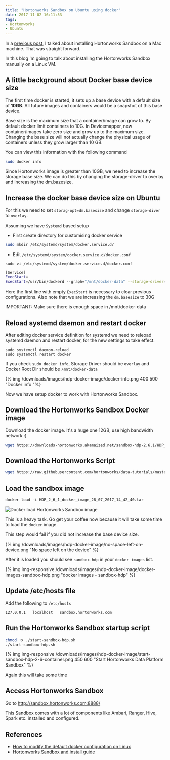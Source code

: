```yaml
---
title: "Hortonworks Sandbox on Ubuntu using docker"
date: 2017-11-02 16:11:53
tags:
- Hortonworks
- Ubuntu
---
```


In a [previous post][3], I talked about installing Hortonworks Sandbox on a Mac machine. That was straight forward.

In this blog 'm going to talk about installing the Hortonworks Sandbox manually on a Linux VM.

## A little background about Docker base device size ##

The first time docker is started, it sets up a base device with a default size of **10GB**. All future images and containers would be a snapshot of this base device.

Base size is the maximum size that a container/image can grow to. By default docker limit containers to 10G. In Devicemapper, new container/images take zero size and grow up to the maximum size. Changing the base size will not actually change the physical usage of containers unless they grow larger than 10 GB.

You can view this information with the following command

``` sh
sudo docker info
```

Since Hortonworks image is greater than 10GB, we need to increase the storage base size. We can do this by changing the storage-driver to overlay and increasing the dm.bazesize.

## Increase the docker base device size on Ubuntu ##

For this we need to set `storag-opt=dm.basesize` and change `storage-diver` to `overlay`.

Assuming we have `Systemd` based setup

* First create directory for customising docker service

``` sh Make systemd directory for customising docker
sudo mkdir /etc/systemd/system/docker.service.d/
```

* Edit `/etc/systemd/system/docker.service.d/docker.conf`

```
sudo vi /etc/systemd/system/docker.service.d/docker.conf
```

``` sh /etc/systemd/system/docker.service.d/docker.conf
[Service]
ExecStart=
ExecStart=/usr/bin/dockerd --graph="/mnt/docker-data" --storage-driver=overlay --storage-opt=dm.basesize=30G
```

Here the first line with empty `ExecStart` is necessary to clear previous configurations.
Also note that we are increasing the `dm.basesize` to 30G

IMPORTANT: Make sure there is enough space in /mnt/docker-data

## Reload systemd daemon and restart docker ##

After editing docker service definition for systemd we need to releoad systemd daemon and restart docker, for the new settings to take effect.

```
sudo systemctl daemon-reload
sudo systemctl restart docker
```

If you check `sudo docker info`, Storage Driver should be `overlay` and Docker Root Dir should be `/mnt/docker-data`

{% img /downloads/images/hdp-docker-image/docker-info.png 400 500 "Docker info "%}

Now we have setup docker to work with Hortonworks Sandbox.

## Download the Hortonworks Sandbox Docker image ##

Download the docker image. It's a huge one 12GB, use high bandwidth network :)

```sh
wget https://downloads-hortonworks.akamaized.net/sandbox-hdp-2.6.1/HDP_2_6_1_docker_image_28_07_2017_14_42_40.tar
```

## Download the Hortonworks Script ##

```sh
wget https://raw.githubusercontent.com/hortonworks/data-tutorials/master/tutorials/hdp/sandbox-port-forwarding-guide/assets/start-sandbox-hdp.sh
```

## Load the sandbox image ##

```
docker load -i HDP_2_6_1_docker_image_28_07_2017_14_42_40.tar
```

![Docker load Hortonworks Sandbox image][3]

This is a heavy task. Go get your coffee now because it will take some time to load the `docker` image.

This step would fail if you did not increase the base device size.

{% img /downloads/images/hdp-docker-image/no-space-left-on-device.png "No space left on the device" %}

After it is loaded you should see `sandbox-hdp` in your `docker images` list.

{% img img-responsive /downloads/images/hdp-docker-image/docker-images-sandbox-hdp.png "docker images - sandbox-hdp" %}

## Update /etc/hosts file ##

Add the following to `/etc/hosts`

```sh
127.0.0.1   localhost   sandbox.hortonworks.com

```

## Run the Hortonworks Sandbox startup script ##

```sh
chmod +x ./start-sandbox-hdp.sh
./start-sandbox-hdp.sh
```

{% img img-responsive /downloads/images/hdp-docker-image/start-sandbox-hdp-2-6-container.png 450 600 "Start Hortonworks Data Platform Sandbox" %}

Again this will take some time

## Access Hortonworks Sandbox ##

Go to http://sandbox.hortonworks.com:8888/

This Sandbox comes with a lot of components like Ambari, Ranger, Hive, Spark etc. installed and configured.

## References ##
* [How to modify the default docker configuration on Linux][1]
* [Hortonworks Sandbox and install guide][2]

[1]: https://community.hortonworks.com/content/kbentry/65714/how-to-modify-the-default-docker-configuration-on.html
[2]: https://hortonworks.com/tutorial/sandbox-deployment-and-install-guide/section/3/
[3]: /tech/hortonworks-sandbox-mac-using-docker/
